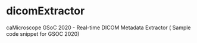 # dicomExtractor
caMicroscope GSoC 2020 -  Real-time DICOM Metadata Extractor ( Sample code snippet for GSOC 2020)
